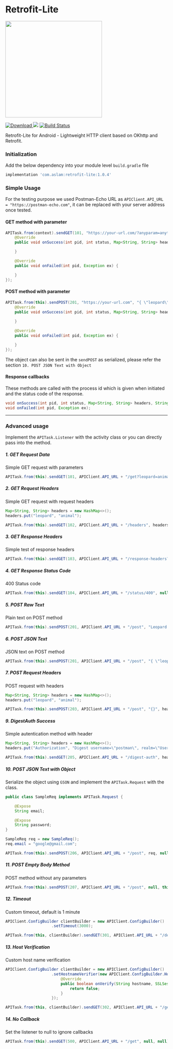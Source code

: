 # Retrofit-Lite

<img width=300 src="https://i.imgur.com/CTeI1yW.png" />

[ ![Download](https://api.bintray.com/packages/aslam/android/retrofit-lite/images/download.svg?version=1.0.4) ](https://bintray.com/aslam/android/retrofit-lite/1.0.4/link) [![](https://jitpack.io/v/aslamanver/retrofit-lite.svg)](https://jitpack.io/#aslamanver/retrofit-lite) [![Build Status](https://travis-ci.org/aslamanver/retrofit-lite.svg?branch=master)](https://travis-ci.org/aslamanver/retrofit-lite)

Retrofit-Lite for Android - Lightweight HTTP client based on OKhttp and Retrofit.

### Initialization

Add the below dependency into your module level `build.gradle` file

```gradle
implementation 'com.aslam:retrofit-lite:1.0.4'
```

### Simple Usage

For the testing purpose we used Postman-Echo URL as `APIClient.API_URL = "https://postman-echo.com"`, it can be replaced with your server address once tested.

#### GET method with parameter
```java
APITask.from(context).sendGET(101, "https://your-url.com/?anyparam=anything", null, new APITask.Listener() {
    @Override
    public void onSuccess(int pid, int status, Map<String, String> headers, String body) {

    }

    @Override
    public void onFailed(int pid, Exception ex) {

    }
});
```

#### POST method with parameter
```java
APITask.from(this).sendPOST(201, "https://your-url.com", "{ \"leopard\" : \"animal\" }", null, new APITask.Listener() {
    @Override
    public void onSuccess(int pid, int status, Map<String, String> headers, String body) {
    
    }

    @Override
    public void onFailed(int pid, Exception ex) {

    }
});
```

The object can also be sent in the `sendPOST` as serialized, please refer the section `10. POST JSON Text with Object`

#### Response callbacks
These methods are called with the process id which is given when initiated and the status code of the response.
```java
void onSuccess(int pid, int status, Map<String, String> headers, String body);
void onFailed(int pid, Exception ex);
```

<hr>

### Advanced usage
Implement the `APITask.Listener` with the activity class or you can directly pass into the method.

##### 1. GET Request Data

Simple GET request with parameters

```java
APITask.from(this).sendGET(101, APIClient.API_URL + "/get?leopard=animal", null, this);
```

##### 2. GET Request Headers

Simple GET request with request headers

```java
Map<String, String> headers = new HashMap<>();
headers.put("leopard", "animal");

APITask.from(this).sendGET(102, APIClient.API_URL + "/headers", headers, this);
```

##### 3. GET Response Headers

Simple test of response headers

```java
APITask.from(this).sendGET(103, APIClient.API_URL + "/response-headers?leopard=animal", null, this);
```

##### 4. GET Response Status Code

400 Status code

```java
APITask.from(this).sendGET(104, APIClient.API_URL + "/status/400", null, this);
```

##### 5. POST Raw Text

Plain text on POST method

```java
APITask.from(this).sendPOST(201, APIClient.API_URL + "/post", "Leopard is an animal", null, this);
```

##### 6. POST JSON Text

JSON text on POST method

```java
APITask.from(this).sendPOST(201, APIClient.API_URL + "/post", "{ \"leopard\" : \"animal\" }", null, this);
```

##### 7. POST Request Headers

POST request with headers

```java
Map<String, String> headers = new HashMap<>();
headers.put("leopard", "animal");

APITask.from(this).sendPOST(203, APIClient.API_URL + "/post", "{}", headers, this);
```

##### 9. DigestAuth Success

Simple autentication method with header

```java
Map<String, String> headers = new HashMap<>();
headers.put("Authorization", "Digest username=\"postman\", realm=\"Users\", nonce=\"ni1LiL0O37PRRhofWdCLmwFsnEtH1lew\", uri=\"/digest-auth\", response=\"254679099562cf07df9b6f5d8d15db44\", opaque=\"\"");

APITask.from(this).sendGET(205, APIClient.API_URL + "/digest-auth", headers, this);
```

##### 10. POST JSON Text with Object

Serialize the object using `GSON` and implement the `APITask.Request` with the class.

```java
public class SampleReq implements APITask.Request {

    @Expose
    String email;

    @Expose
    String password;
}
```

```java
SampleReq req = new SampleReq();
req.email = "google@gmail.com";

APITask.from(this).sendPOST(206, APIClient.API_URL + "/post", req, null, this);
```

##### 11. POST Empty Body Method

POST method without any parameters

```java
APITask.from(this).sendPOST(207, APIClient.API_URL + "/post", null, this);
```

##### 12. Timeout

Custom timeout, default is 1 minute 

```java
APIClient.ConfigBuilder clientBuilder = new APIClient.ConfigBuilder()
                    .setTimeout(3000);

APITask.from(this, clientBuilder).sendGET(301, APIClient.API_URL + "/delay/5", null, this);
```

##### 13. Host Verification

Custom host name verification

```java
APIClient.ConfigBuilder clientBuilder = new APIClient.ConfigBuilder()
                    .setHostnameVerifier(new APIClient.ConfigBuilder.HostnameVerifier() {
                        @Override
                        public boolean onVerify(String hostname, SSLSession session) {
                            return false;
                        }
                    });

APITask.from(this, clientBuilder).sendGET(302, APIClient.API_URL + "/get", null, this);
```

##### 14. No Callback

Set the listener to null to ignore callbacks

```java
APITask.from(this).sendGET(500, APIClient.API_URL + "/get", null, null);
```
